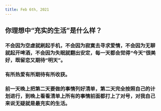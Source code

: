 ```yaml
---
title: Feb 6th, 2021
---
```


## 你理想中“充实的生活”是什么样？
### 不会因为空虚就刷起手机，不会因为寂寞去寻求爱情，不会因为无聊就起开啤酒，不会因为失眠就翻出安定，每一天都会觉得“今天”很美好，既留恋又期待“明天”。
### 有所热爱有所期待有所收获。
### 前一天晚上把第二天要做的事情列好清单，第二天完全按照自己的计划进行，到晚上看看清单上所有的事情前面都打上了对号，对我自己来说无疑就是最充实的生活。
